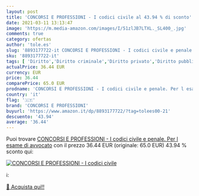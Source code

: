 ```yaml
---
layout: post
title: 'CONCORSI E PROFESSIONI - I codici civile al 43.94 % di sconto'
date: 2021-03-11 13:13:47
image: 'https://m.media-amazon.com/images/I/51zlJB7LTXL._SL400_.jpg'
comments: true
category: ofertas
author: 'tole.es'
slug: '8893177722-it CONCORSI E PROFESSIONI - I codici civile e penale. Per l...'
sku: '8893177722-it'
tags: [ 'Diritto','Diritto criminale','Diritto privato','Diritto pubblico','Libri','Libri universitari','Libri universitari diritto','concorsi e professioni', ]
actualPrice: 36.44 EUR
currency: EUR
price: 36.44
comparePrice: 65.0 EUR
prodname: 'CONCORSI E PROFESSIONI - I codici civile e penale. Per l esame di avvocato'
country: 'it'
flag: '🇮🇹'
brand: 'CONCORSI E PROFESSIONI'
buyurl: 'https://www.amazon.it/dp/8893177722/?tag=tolees00-21'
descuento: '43.94'
average: '36.44'
---
```


Puoi trovare [CONCORSI E PROFESSIONI - I codici civile e penale. Per l esame di avvocato](https://www.amazon.it/dp/8893177722/?tag=tolees00-21) con il prezzo 36.44 EUR (originale: 65.0 EUR) 43.94 % sconto qui:

[![CONCORSI E PROFESSIONI - I codici civile](https://m.media-amazon.com/images/I/51zlJB7LTXL._SL400_.jpg)](https://www.amazon.it/dp/8893177722/?tag=tolees00-21)

ℹ️:


[🛒 Acquista qui!!](https://www.amazon.it/dp/8893177722/?tag=tolees00-21)
